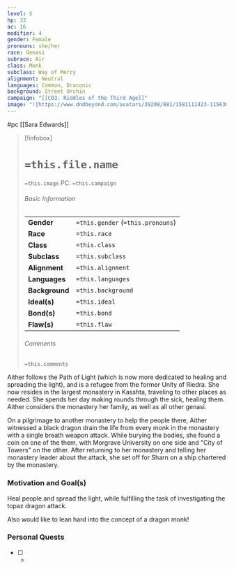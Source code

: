 ```yaml
---
level: 5
hp: 33
ac: 16
modifier: 4
gender: Female
pronouns: she/her
race: Genasi
subrace: Air
class: Monk
subclass: Way of Mercy
alignment: Neutral
languages: Common, Draconic
background: Street Urchin
campaign: "[[C03. Riddles of the Third Age]]"
image: "![https://www.dndbeyond.com/avatars/39208/881/1581111423-115630616.jpeg|250](https://www.dndbeyond.com/avatars/39208/881/1581111423-115630616.jpeg)"
---
```

 #pc [[Sara Edwards]]

> [!infobox]
> # `=this.file.name`
> `=this.image`
> PC: `=this.campaign`
> ###### Basic Information
> |  |  |
> | ---- | ---- |
> | **Gender** | `=this.gender` (`=this.pronouns`) |
> | **Race** | `=this.race` |
> | **Class** | `=this.class` |
> | **Subclass** | `=this.subclass` |
> | **Alignment** | `=this.alignment` |
> | **Languages** | `=this.languages` |
> | **Background** | `=this.background` |
> | **Ideal(s)** | `=this.ideal` |
> | **Bond(s)** | `=this.bond` |
> | **Flaw(s)** | `=this.flaw` |
> ###### Comments
> `=this.comments`

Aither follows the Path of Light (which is now more dedicated to healing and spreading the light), and is a refugee from the former Unity of Riedra. She now resides in the largest monastery in Kasshta, traveling to other places as needed. She spends her day making rounds through the sick, healing them. Aither considers the monastery her family, as well as all other genasi.

On a pilgrimage to another monastery to help the people there, Aither witnessed a black dragon drain the life from every monk in the monastery with a single breath weapon attack. While burying the bodies, she found a coin on one of the them, with Morgrave University on one side and "City of Towers" on the other. After returning to her monastery and telling her monastery leader about the attack, she set off for Sharn on a ship chartered by the monastery.

### Motivation and Goal(s)

Heal people and spread the light, while fulfilling the task of investigating the topaz dragon attack.

Also would like to lean hard into the concept of a dragon monk!

### Personal Quests

 - [ ]  -

